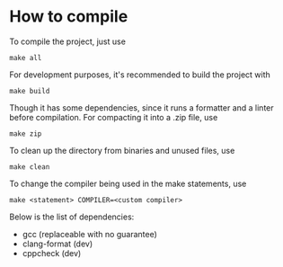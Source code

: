 # How to compile
To compile the project, just use

```
make all
```

For development purposes, it's recommended to build the project with

```
make build
```

Though it has some dependencies, since it runs a formatter and a linter before compilation. 
For compacting it into a .zip file, use

```
make zip
```

To clean up the directory from binaries and unused files, use

```
make clean
```

To change the compiler being used in the make statements, use

```
make <statement> COMPILER=<custom compiler>
```

Below is the list of dependencies:
- gcc            (replaceable with no guarantee)
- clang-format   (dev)
- cppcheck       (dev)

